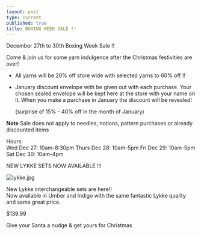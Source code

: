 ```yaml
---
layout: post
type: current
published: true
title: BOXING WEEK SALE !!
---
```

December 27th to 30th
Boxing Week Sale !!
 
Come & join us for some yarn indulgence after the Christmas festivities are over! 
  
- All yarns will be 20% off store wide with selected
    yarns to 60% off !!
    
- January discount envelope with be given out with
    each purchase.  Your chosen sealed envelope will be 
    kept here at the store with your name on it. When you 
    make a purchase in January the discount will be
    revealed!
    
    (surprise of 15% - 40% off in the month of January)
    
**Note** Sale does not apply to needles, notions, pattern purchases or already discounted items

Hours:   
Wed Dec 27: 10am-8:30pm
Thurs Dec 28: 10am-5pm
Fri Dec 29: 10am-5pm
Sat Dec 30: 10am-4pm
              
NEW LYKKE SETS NOW AVAILABLE !!!

![lykke.jpg]({{site.baseurl}}/news/img/lykke.jpg)

New Lykke interchangeable sets are here!!  
Now available in Umber and Indigo with the same fantastic Lykke quality and same great price. 

$139.99

Give your Santa a nudge & get yours for Christmas


<div class="clearfix"></div>
